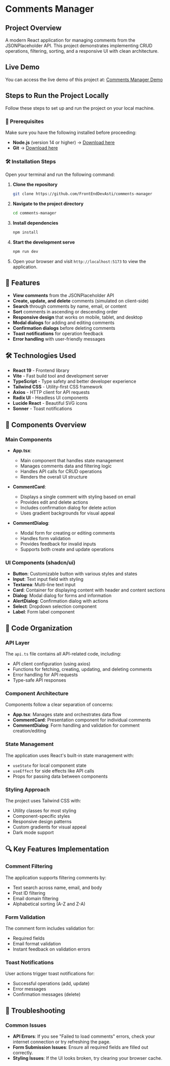 # Comments Manager

## Project Overview
A modern React application for managing comments from the JSONPlaceholder API. This project demonstrates implementing CRUD operations, filtering, sorting, and a responsive UI with clean architecture.
## Live Demo

You can access the live demo of this project at: [Comments Manager Demo](https://comments-manager-eight.vercel.app/)

##  Steps to Run the Project Locally

Follow these steps to set up and run the project on your local machine.

### 📌 Prerequisites
Make sure you have the following installed before proceeding:
- **Node.js** (version 14 or higher) → [Download here](https://nodejs.org/)
- **Git** → [Download here](https://git-scm.com/)

### 🛠️ Installation Steps

 Open your terminal and run the following command:  
1. **Clone the repository**    
   ```sh
   git clone https://github.com/FrontEndDevAsti/comments-manager

2. **Navigate to the project directory**
     ```sh
     cd comments-manager
3. **Install dependencies**
     ```sh
     npm install          
4. **Start the development serve**
     ```sh
     npm run dev     
5. Open your browser and visit `http://localhost:5173` to view the application.  

## 🚀 Features

- **View comments** from the JSONPlaceholder API
- **Create, update, and delete** comments (simulated on client-side)
- **Search** through comments by name, email, or content
- **Sort** comments in ascending or descending order
- **Responsive design** that works on mobile, tablet, and desktop
- **Modal dialogs** for adding and editing comments
- **Confirmation dialogs** before deleting comments
- **Toast notifications** for operation feedback
- **Error handling** with user-friendly messages

## 🛠️ Technologies Used

- **React 19** - Frontend library
- **Vite** - Fast build tool and development server
- **TypeScript** - Type safety and better developer experience
- **Tailwind CSS** - Utility-first CSS framework
- **Axios** - HTTP client for API requests
- **Radix UI** - Headless UI components
- **Lucide React** - Beautiful SVG icons
- **Sonner** - Toast notifications

## 🧩 Components Overview

### Main Components

- **App.tsx**: 
  - Main component that handles state management
  - Manages comments data and filtering logic
  - Handles API calls for CRUD operations
  - Renders the overall UI structure

- **CommentCard**: 
  - Displays a single comment with styling based on email
  - Provides edit and delete actions
  - Includes confirmation dialog for delete action
  - Uses gradient backgrounds for visual appeal

- **CommentDialog**: 
  - Modal form for creating or editing comments
  - Handles form validation
  - Provides feedback for invalid inputs
  - Supports both create and update operations

### UI Components (shadcn/ui)

- **Button**: Customizable button with various styles and states
- **Input**: Text input field with styling
- **Textarea**: Multi-line text input
- **Card**: Container for displaying content with header and content sections
- **Dialog**: Modal dialog for forms and information
- **AlertDialog**: Confirmation dialog with actions
- **Select**: Dropdown selection component
- **Label**: Form label component

## 🔧 Code Organization

### API Layer

The `api.ts` file contains all API-related code, including:
- API client configuration (using axios)
- Functions for fetching, creating, updating, and deleting comments
- Error handling for API requests
- Type-safe API responses

### Component Architecture

Components follow a clear separation of concerns:
- **App.tsx**: Manages state and orchestrates data flow
- **CommentCard**: Presentation component for individual comments
- **CommentDialog**: Form handling and validation for comment creation/editing

### State Management

The application uses React's built-in state management with:
- `useState` for local component state
- `useEffect` for side effects like API calls
- Props for passing data between components

### Styling Approach

The project uses Tailwind CSS with:
- Utility classes for most styling
- Component-specific styles
- Responsive design patterns
- Custom gradients for visual appeal
- Dark mode support

## 🔍 Key Features Implementation

### Comment Filtering

The application supports filtering comments by:
- Text search across name, email, and body
- Post ID filtering
- Email domain filtering
- Alphabetical sorting (A-Z and Z-A)

### Form Validation

The comment form includes validation for:
- Required fields
- Email format validation
- Instant feedback on validation errors

### Toast Notifications

User actions trigger toast notifications for:
- Successful operations (add, update)
- Error messages
- Confirmation messages (delete)

## 🐛 Troubleshooting

### Common Issues

- **API Errors**: If you see "Failed to load comments" errors, check your internet connection or try refreshing the page.
- **Form Submission Issues**: Ensure all required fields are filled out correctly.
- **Styling Issues**: If the UI looks broken, try clearing your browser cache.


